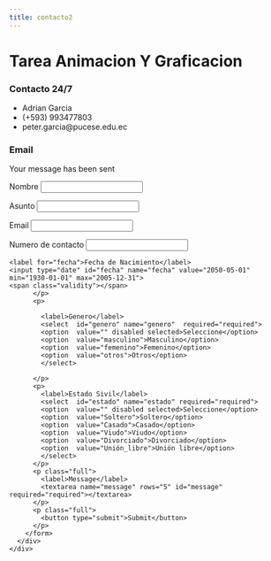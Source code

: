 ```yaml
---
title: contacto2
---
```


<!DOCTYPE html>
<html lang="es">
<head>
  <meta charset="UTF-8">
  <meta name="viewport" content="width=device-width, initial-scale=1.0">
  <meta http-equiv="X-UA-Compatible" content="ie=edge">
  <title>contacto</title>
  <link href="https://maxcdn.bootstrapcdn.com/font-awesome/4.7.0/css/font-awesome.min.css" rel="stylesheet" integrity="sha384-wvfXpqpZZVQGK6TAh5PVlGOfQNHSoD2xbE+QkPxCAFlNEevoEH3Sl0sibVcOQVnN" crossorigin="anonymous">
  <link rel="stylesheet" href="https://cdnjs.cloudflare.com/ajax/libs/animate.css/3.5.2/animate.css" />
  <link rel="stylesheet" href="style.css">
</head>
<body>
  <div class="container">
    <h1 class="brand"><span>Tarea </span>Animacion Y Graficacion</h1>
    <div class="wrapper">
      <div class="company-info">
        <h3>Contacto 24/7</h3>
        <ul>
          <li><i class="fa fa-road"></i> Adrian Garcia</li>
          <li><i class="fa fa-phone"></i> (+593) 993477803</li>
          <li><i class="fa fa-envelope"></i> peter.garcia@pucese.edu.ec</li>
        </ul>
      </div>
      <div class="contact">
        <h3>Email </h3>
        <div class="alert">Your message has been sent</div>
        <form id="contactForm">
          <p>
            <label>Nombre</label>
            <input type="text" name="name" id="name" required>
          </p>
          <p>
            <label>Asunto</label>
            <input type="text" name="company" id="company">
          </p>
          <p>
            <label>Email</label>
            <input type="email" name="email" id="email" title="Un correo valido contiene, @,servidor de correo," required>
          </p>
          <p>
            <label>Numero de contacto</label>
            <input type="text" name="phone" id="phone" pattern="[0-9]{10}" title="Un numero valido consta de 10 digitos, sin espacio,sin caracteres especiales" required>
          </p>
          <p>

    <label for="fecha">Fecha de Nacimiento</label>
    <input type="date" id="fecha" name="fecha" value="2050-05-01" min="1930-01-01" max="2005-12-31">
    <span class="validity"></span>
          </p>
          <p>
         
            <label>Genero</label>
        	<select  id="genero" name="genero"  required="required">
            <option  value="" disabled selected>Seleccione</option>
            <option  value="masculino">Masculino</option>
			<option  value="femenino">Femenino</option>
			<option  value="otros">Otros</option>
			</select>
    		
          </p>
          <p>
            <label>Estado Sivil</label>
        	<select  id="estado" name="estado" required="required">
            <option  value="" disabled selected>Seleccione</option>
            <option  value="Soltero">Soltero</option>
			<option  value="Casado">Casado</option>
			<option  value="Viudo">Viudo</option>
			<option  value="Divorciado">Divorciado</option>
			<option  value="Unión_libre">Unión libre</option>
        	</select>
          </p>
          <p class="full">
            <label>Message</label>
            <textarea name="message" rows="5" id="message" required="required"></textarea>
          </p>
          <p class="full">
            <button type="submit">Submit</button>
          </p>
        </form>
      </div>
    </div>
  </div>
  <script src="https://www.gstatic.com/firebasejs/4.3.0/firebase.js"></script>
  <script src="main.js"></script>
</body>
</html>